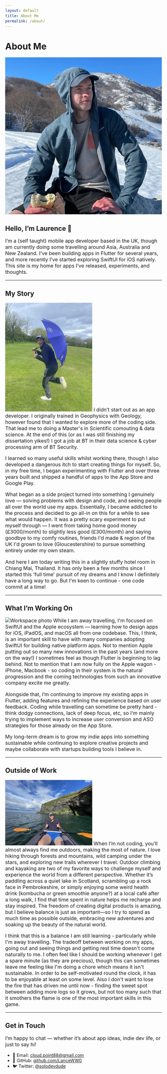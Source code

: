 ```yaml
---
layout: default
title: About Me
permalink: /about/
---
```


# About Me

<section class="about-hero">
  <img src="/assets/images/me_snow.jpeg" alt="Photo of me" class="about-headshot" />
  <div class="about-intro">
    <h2>Hello, I’m Laurence 👋</h2>
    <p style="font-size: 1.15em;">
      I’m a (self taught) mobile app developer based in the UK, though am currently doing some travelling around Asia, Australia and New Zealand. I’ve been building apps in Flutter for several years, and more recently I’ve started exploring SwiftUI for iOS natively. This site is my home for apps I’ve released, experiments, and thoughts.
    </p>
  </div>
</section>

---

## My Story

<p style="font-size: 1.15em;">
  <img src="/assets/images/me_umbrella.jpeg" alt="Travel photo" class="float-right" width="280" />
  I didn’t start out as an app developer. I originally trained in Geophysics with Geology, however found that I wanted to explore more of the coding side. That lead me to doing a Master's in Scientific comouting & data science. At the end of this (or as I was still finishing my dissertation yikes!) I got a job at BT in their data science & cyber processing arm of BT Security.
</p>
  
<p style="font-size: 1.15em;">
  I learned so many useful skills whilst working there, though I also developed a dangerous itch to start creating things for myself. So, in my free time, I began experimenting with Flutter and over three years built and shipped a handful of apps to the App Store and Google Play.
</p>

<p style="font-size: 1.15em;">
  What began as a side project turned into something I genuinely love — solving problems with design and code, and seeing people all over the world use my apps. Essentially, I became addicted to the process and decided to go all-in on this for a while to see what would happen. It was a pretty scary experiment to put myself through — I went from taking home good money (£3000/month) to slightly less good (£300/month) and saying goodbye to my comfy routines, friends I'd made & region of the UK I'd grown to love (Gloucestershire) to pursue something entirely under my own steam.
</p>

<p style="font-size: 1.15em;">
  And here I am today writing this in a slightly stuffy hotel room in Chiang Mai, Thailand. It has only been a few months since I started this 'full time' pursuit of my dreams and I know I definitely have a long way to go. But I'm keen to continue - one code commit at a time!
</p>

---

## What I’m Working On

<p style="font-size: 1.15em;">
  <img src="/assets/images/laptop_beach.png" alt="Workspace photo" class="float-left" width="280" />
  While I am away travelling, I'm focused on SwiftUI and the Apple ecosystem — learning how to design apps for iOS, iPadOS, and macOS all from one codebase. This, I think, is an important skill to have with many companies adopting SwiftUI for building native platform apps. Not to mention Apple putting out so many new innovations in the past years (and more on the way!) I sometimes feel as though Flutter is beginning to lag behind. Not to mention that I am now fully on the Apple wagon - iPhone, Macbook - so coding in their system is the natural progression and the coming technologies from such an innovative company excite me greatly.
</p>

<p style="font-size: 1.15em;">
  Alongside that, I’m continuing to improve my existing apps in Flutter, adding features and refining the experience based on user feedback. Coding while travelling can sometime be pretty hard - think dodgy connections, lack of deep focus, etc, so I'm mainly trying to implement ways to increase user conversion and ASO strategies for those already on the App Store.
</p>

<p style="font-size: 1.15em;">
  My long-term dream is to grow my indie apps into something sustainable while continuing
  to explore creative projects and maybe collaborate with startups building tools I believe in.
</p>

---

## Outside of Work

<p style="font-size: 1.15em;">
  <img src="/assets/images/me_kayak.jpeg" alt="Hobby photo" class="float-right" width="280" />
    When I’m not coding, you’ll almost always find me outdoors, making the most of nature. I love hiking through forests and mountains, wild camping under the stars, and exploring new trails wherever I travel. Outdoor climbing and kayaking are two of my favorite ways to challenge myself and experience the world from a different perspective. Whether it’s paddling across a quiet lake in Scotland, scrambling up a rock face in Pembrokeshire, or simply enjoying some weird health drink (kombucha or green smoothie anyone?) at a local café after a long walk, I find that time spent in nature helps me recharge and stay inspired. The freedom of creating digital products is amazing, but I believe balance is just as important—so I try to spend as much time as possible outside, embracing new adventures and soaking up the beauty of the natural world.
</p>

<p style="font-size: 1.15em;">
  I think that this is a balance I am still learning - particularly while I'm away travelling. The tradeoff between working on my apps, going out and seeing things and getting rest time doesn't come naturally to me. I often feel like I should be working whenever I get a spare minute (as they are precious), though this can sometimes leave me feeling like I'm doing a chore which means it isn't sustainable. In order to be self-motivated round the clock, it has to be enjoyable at least on some level. Also I don't want to lose the fire that has driven me until now - finding the sweet spot between adding more logs so it grows, but not too many such that it smothers the flame is one of the most important skills in this game.
</p>


---

## Get in Touch

<p style="font-size: 1.15em;">
  I’m happy to chat — whether it’s about app ideas, indie dev life, or
  just to say hi!
</p>

- 📧 Email: [cloud.point88@gmail.com](mailto:cloud.point88@gmail.com)  
- 🐙 GitHub: [github.com/LanceWW0](https://github.com/LanceWW0)  
- 🐦 Twitter: [@solodevdude](https://twitter.com/solodevdude)  

